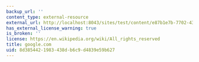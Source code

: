 ```yaml
---
backup_url: ''
content_type: external-resource
external_url: http://localhost:8043/sites/test/content/e87b1e7b-7702-4342-acb0-bda585f0b78c/?ocw_resource_link_uuid=e87b1e7b-7702-4342-acb0-bda585f0b78c&ocw_resource_link_suffix=
has_external_license_warning: true
is_broken: ''
license: https://en.wikipedia.org/wiki/All_rights_reserved
title: google.com
uid: 8d385442-1983-438d-b6c9-d4839e59b627
---
```

